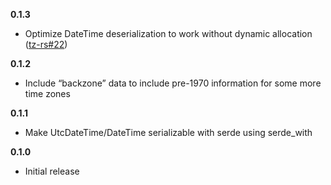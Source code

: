 **0.1.3**

* Optimize DateTime deserialization to work without dynamic allocation
  ([tz-rs#22](https://github.com/x-hgg-x/tz-rs/pull/22))

**0.1.2**

* Include “backzone” data to include pre-1970 information for some more time zones

**0.1.1**

* Make UtcDateTime/DateTime serializable with serde using serde_with

**0.1.0**

* Initial release
